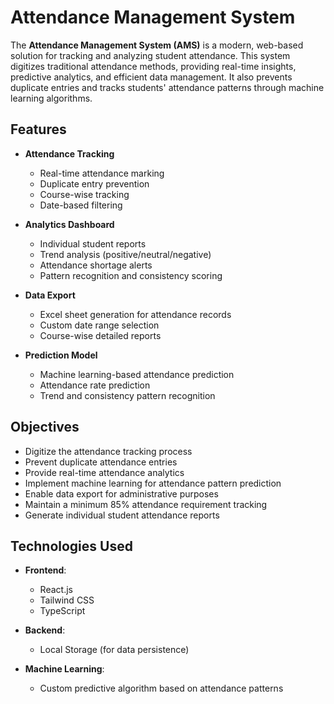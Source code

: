 # Attendance Management System

The **Attendance Management System (AMS)** is a modern, web-based solution for tracking and analyzing student attendance. This system digitizes traditional attendance methods, providing real-time insights, predictive analytics, and efficient data management. It also prevents duplicate entries and tracks students' attendance patterns through machine learning algorithms.

## Features

- **Attendance Tracking**
  - Real-time attendance marking
  - Duplicate entry prevention
  - Course-wise tracking
  - Date-based filtering

- **Analytics Dashboard**
  - Individual student reports
  - Trend analysis (positive/neutral/negative)
  - Attendance shortage alerts
  - Pattern recognition and consistency scoring

- **Data Export**
  - Excel sheet generation for attendance records
  - Custom date range selection
  - Course-wise detailed reports

- **Prediction Model**
  - Machine learning-based attendance prediction
  - Attendance rate prediction
  - Trend and consistency pattern recognition

## Objectives

- Digitize the attendance tracking process
- Prevent duplicate attendance entries
- Provide real-time attendance analytics
- Implement machine learning for attendance pattern prediction
- Enable data export for administrative purposes
- Maintain a minimum 85% attendance requirement tracking
- Generate individual student attendance reports

## Technologies Used

- **Frontend**: 
  - React.js
  - Tailwind CSS
  - TypeScript

- **Backend**: 
  - Local Storage (for data persistence)

- **Machine Learning**: 
  - Custom predictive algorithm based on attendance patterns


